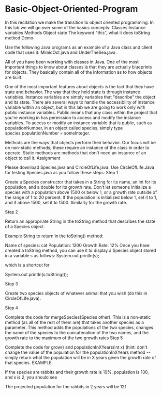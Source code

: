 # Basic-Object-Oriented-Program
 In this recitation we make the transition to object oriented programming. In this lab we will go over some of the basics concepts:
Classes
Instance variables
Methods
Object state
The keyword "this", what it does
toString method
Demo

Use the following Java programs as an example of a Java class and client code that uses it: MimicOct.java and UnderTheSea.java.

All of you have been working with classes in Java. One of the most important things to know about classes is that they are actually blueprints for objects. They basically contain all of the information as to how objects are built.

One of the most important features about objects is the fact that they have state and behavior. The way that they hold state is through instance variables. Instance variables are simply variables that "describe" the object and its state. There are several ways to handle the accessibility of instance variable within an object, but in this lab we are going to work only with public instance variables. Public means that any class within the project that you're working in has permission to access and modify the instance variables. To access or modify an instance variable that is public, such as populationNumber, in an object called species, simply type species.populationNumber = someInteger.

Methods are the ways that objects perform their behavior. Our focus will be on non-static methods; these require an instance of the class in order to operate. Static methods are methods that don't need an instance of
an object to call it.
Assignment

Please download Species.java and CircleOfLife.java. Use CircleOfLife.Java for testing Species.java as you follow these steps:
Step 1

Create a Species constructor that takes in a String for its name, an int for its population, and a double for its growth rate. Don't let someone initialize a species with a population above 1500 or below 1, or a growth rate outside of the range of 1 to 20 percent. If the population is initialized below 1, set it to 1, and if above 1500, set it to 1500. Similarly for the growth rate.

Step 2

Return an appropriate String in the toString method that describes the state of a Species object.

Example String to return in the toString() method:

Name of species: cat
Population: 1200
Growth Rate: 12%
Once you have created a toString method, you can use it to display a Species object stored in a variable s as follows:
System.out.println(s);

which is a shortcut for

System.out.println(s.toString());

Step 3

Create two species objects of whatever animal that you wish (do this in CircleOfLife.java).

Step 4

Complete the code for mergeSpecies(Species other). This is a non-static method (as all of the rest of them are) that takes another species as a parameter. This method adds the populations of the two species, changes the name of the species to the concatenation of the two names, and the growth rate to the maximum of the two growth rates
Step 5

Complete the code for grow() and populationInXYears(int x) (hint: don't change the value of the population for the populationInXYears method -- simply return what the population will be in X years given the growth rate of that species.
EXAMPLE

If the species are rabbits and their growth rate is 10%, population is 100, and x is 2, you should see

The projected population for the rabbits in 2 years will be 121.
